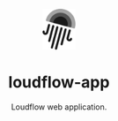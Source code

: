 <p align="center">
  <img alt="loudflow" src="src/images/logo/logo-black.png" width="60" />
</p>
<h1 align="center">
  loudflow-app
</h1>

<p align="center">
  Loudflow web application.
</p>
